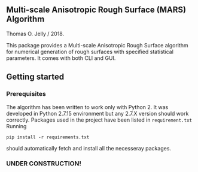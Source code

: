 ## **Multi-scale Anisotropic Rough Surface** (MARS) Algorithm 

Thomas O. Jelly / 2018.

This package provides a Multi-scale Anisotropic Rough Surface algorithm for numerical generation of rough surfaces with specified statistical parameters. It comes with both CLI and GUI.

## Getting started

### Prerequisites

The algorithm has been written to work only with Python 2. It was developed in Python 2.7.15 environment but any 2.7.X version should work correctly. Packages used in the project have been listed in ```requirement.txt``` Running 
```
pip install -r requirements.txt
``` 
should automatically fetch and install all the necesseray packages.

### UNDER CONSTRUCTION!

